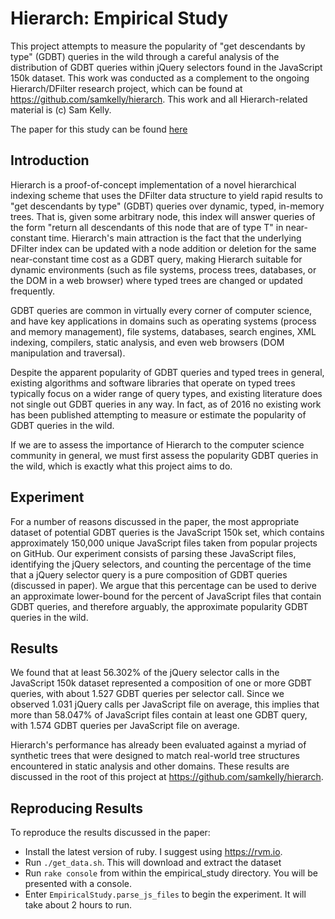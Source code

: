 # Hierarch: Empirical Study

This project attempts to measure the popularity of "get descendants by type"
(GDBT) queries in the wild through a careful analysis of the distribution of
GDBT queries within jQuery selectors found in the JavaScript 150k dataset. This
work was conducted as a complement to the ongoing Hierarch/DFilter research
project, which can be found at https://github.com/samkelly/hierarch. This work
and all Hierarch-related material is (c) Sam Kelly.

The paper for this study can be found [here](https://github.com/samkelly/hierarch/blob/master/empirical_study/hierarch_empirical_study_paper.pdf)

## Introduction

Hierarch is a proof-of-concept implementation of a novel hierarchical indexing
scheme that uses the DFilter data structure to yield rapid results to "get
descendants by type" (GDBT) queries over dynamic, typed, in-memory trees. That
is, given some arbitrary node, this index will answer queries of the form
"return all descendants of this node that are of type T" in near-constant time.
Hierarch's main attraction is the fact that the underlying DFilter index can be
updated with a node addition or deletion for the same near-constant time cost
as a GDBT query, making Hierarch suitable for dynamic environments (such as file
systems, process trees, databases, or the DOM in a web browser) where typed
trees are changed or updated frequently.

GDBT queries are common in virtually every corner of computer science, and have
key applications in domains such as operating systems (process and memory
management), file systems, databases, search engines, XML indexing, compilers,
static analysis, and even web browsers (DOM manipulation and traversal).

Despite the apparent popularity of GDBT queries and typed trees in general,
existing algorithms and software libraries that operate on typed trees typically
focus on a wider range of query types, and existing literature does not single
out GDBT queries in any way. In fact, as of 2016 no existing work has been
published attempting to measure or estimate the popularity of GDBT queries in
the wild.

If we are to assess the importance of Hierarch to the computer science community
in general, we must first assess the popularity GDBT queries in the wild, which
is exactly what this project aims to do.

## Experiment

For a number of reasons discussed in the paper, the most appropriate dataset of
potential GDBT queries is the JavaScript 150k set, which contains approximately
150,000 unique JavaScript files taken from popular projects on GitHub. Our
experiment consists of parsing these JavaScript files, identifying the jQuery
selectors, and counting the percentage of the time that a jQuery selector query
is a pure composition of GDBT queries (discussed in paper). We argue that this
percentage can be used to derive an approximate lower-bound for the percent of
JavaScript files that contain GDBT queries, and therefore arguably, the
approximate popularity GDBT queries in the wild.

## Results

We found that at least 56.302% of the jQuery selector calls in the JavaScript
150k dataset represented a composition of one or more GDBT queries, with about
1.527 GDBT queries per selector call. Since we observed 1.031 jQuery calls per
JavaScript file on average, this implies that more than 58.047% of JavaScript
files contain at least one GDBT query, with 1.574 GDBT queries per JavaScript
file on average.

Hierarch's performance has already been evaluated against a myriad of synthetic
trees that were designed to match real-world tree structures encountered in
static analysis and other domains. These results are discussed in the root of
this project at https://github.com/samkelly/hierarch.

## Reproducing Results

To reproduce the results discussed in the paper:
* Install the latest version of ruby. I suggest using https://rvm.io.
* Run `./get_data.sh`. This will download and extract the dataset
* Run `rake console` from within the empirical_study directory. You will be presented with a console.
* Enter `EmpiricalStudy.parse_js_files` to begin the experiment. It will take about 2 hours to run.
